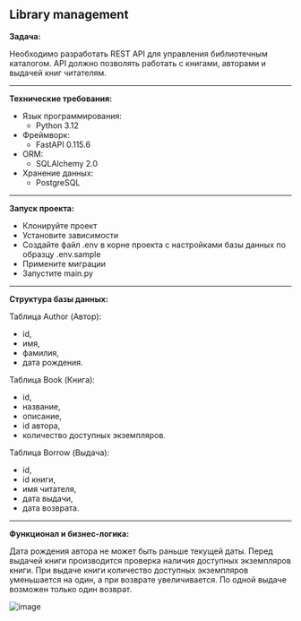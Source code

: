 **Library management**
---

**Задача:**

Необходимо разработать REST API для управления библиотечным каталогом. 
API должно позволять работать с книгами, авторами и выдачей книг читателям.

---
**Технические требования:**

- Язык программирования:
  - Python 3.12
- Фреймворк:
  - FastAPI 0.115.6
- ORM:
  - SQLAlchemy 2.0 
- Хранение данных:
  - PostgreSQL
 
---
**Запуск проекта:**

- Клонируйте проект
- Установите зависимости
- Создайте файл .env в корне проекта с настройками базы данных по образцу .env.sample
- Примените миграции
- Запустите main.py

---
**Структура базы данных:**

Таблица Author (Автор): 

- id,
- имя,
- фамилия,
- дата рождения.

Таблица Book (Книга):

- id,
- название,
- описание,
- id автора,
- количество доступных экземпляров.

Таблица Borrow (Выдача):

- id,
- id книги,
- имя читателя,
- дата выдачи,
- дата возврата.

---
**Функционал и бизнес-логика:**

Дата рождения автора не может быть раньше текущей даты.
Перед выдачей книги производится проверка наличия доступных экземпляров книги.
При выдаче книги количество доступных экземпляров уменьшается на один, а при возврате увеличивается.
По одной выдаче возможен только один возврат.


![image](https://github.com/user-attachments/assets/533ce321-e2ab-4b0c-9800-27ae26e11819)

